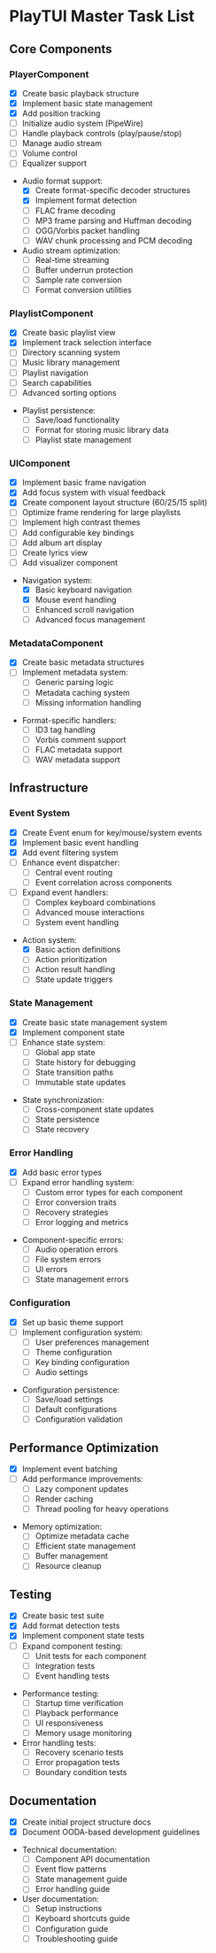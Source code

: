 # PlayTUI Master Task List

## Core Components

### PlayerComponent
- [x] Create basic playback structure
- [x] Implement basic state management
- [x] Add position tracking
- [ ] Initialize audio system (PipeWire)
- [ ] Handle playback controls (play/pause/stop)
- [ ] Manage audio stream
- [ ] Volume control
- [ ] Equalizer support
- Audio format support:
  - [x] Create format-specific decoder structures
  - [x] Implement format detection
  - [ ] FLAC frame decoding
  - [ ] MP3 frame parsing and Huffman decoding
  - [ ] OGG/Vorbis packet handling
  - [ ] WAV chunk processing and PCM decoding
- Audio stream optimization:
  - [ ] Real-time streaming
  - [ ] Buffer underrun protection
  - [ ] Sample rate conversion
  - [ ] Format conversion utilities

### PlaylistComponent
- [x] Create basic playlist view
- [x] Implement track selection interface
- [ ] Directory scanning system
- [ ] Music library management
- [ ] Playlist navigation
- [ ] Search capabilities
- [ ] Advanced sorting options
- Playlist persistence:
  - [ ] Save/load functionality
  - [ ] Format for storing music library data
  - [ ] Playlist state management

### UIComponent
- [x] Implement basic frame navigation
- [x] Add focus system with visual feedback
- [x] Create component layout structure (60/25/15 split)
- [ ] Optimize frame rendering for large playlists
- [ ] Implement high contrast themes
- [ ] Add configurable key bindings
- [ ] Add album art display
- [ ] Create lyrics view
- [ ] Add visualizer component
- Navigation system:
  - [x] Basic keyboard navigation
  - [x] Mouse event handling
  - [ ] Enhanced scroll navigation
  - [ ] Advanced focus management

### MetadataComponent
- [x] Create basic metadata structures
- [ ] Implement metadata system:
  - [ ] Generic parsing logic
  - [ ] Metadata caching system
  - [ ] Missing information handling
- Format-specific handlers:
  - [ ] ID3 tag handling
  - [ ] Vorbis comment support
  - [ ] FLAC metadata support
  - [ ] WAV metadata support

## Infrastructure

### Event System
- [x] Create Event enum for key/mouse/system events
- [x] Implement basic event handling
- [x] Add event filtering system
- [ ] Enhance event dispatcher:
  - [ ] Central event routing
  - [ ] Event correlation across components
- [ ] Expand event handlers:
  - [ ] Complex keyboard combinations
  - [ ] Advanced mouse interactions
  - [ ] System event handling
- Action system:
  - [x] Basic action definitions
  - [ ] Action prioritization
  - [ ] Action result handling
  - [ ] State update triggers

### State Management
- [x] Create basic state management system
- [x] Implement component state
- [ ] Enhance state system:
  - [ ] Global app state
  - [ ] State history for debugging
  - [ ] State transition paths
  - [ ] Immutable state updates
- State synchronization:
  - [ ] Cross-component state updates
  - [ ] State persistence
  - [ ] State recovery

### Error Handling
- [x] Add basic error types
- [ ] Expand error handling system:
  - [ ] Custom error types for each component
  - [ ] Error conversion traits
  - [ ] Recovery strategies
  - [ ] Error logging and metrics
- Component-specific errors:
  - [ ] Audio operation errors
  - [ ] File system errors
  - [ ] UI errors
  - [ ] State management errors

### Configuration
- [x] Set up basic theme support
- [ ] Implement configuration system:
  - [ ] User preferences management
  - [ ] Theme configuration
  - [ ] Key binding configuration
  - [ ] Audio settings
- Configuration persistence:
  - [ ] Save/load settings
  - [ ] Default configurations
  - [ ] Configuration validation

## Performance Optimization
- [x] Implement event batching
- [ ] Add performance improvements:
  - [ ] Lazy component updates
  - [ ] Render caching
  - [ ] Thread pooling for heavy operations
- Memory optimization:
  - [ ] Optimize metadata cache
  - [ ] Efficient state management
  - [ ] Buffer management
  - [ ] Resource cleanup

## Testing
- [x] Create basic test suite
- [x] Add format detection tests
- [x] Implement component state tests
- [ ] Expand component testing:
  - [ ] Unit tests for each component
  - [ ] Integration tests
  - [ ] Event handling tests
- Performance testing:
  - [ ] Startup time verification
  - [ ] Playback performance
  - [ ] UI responsiveness
  - [ ] Memory usage monitoring
- Error handling tests:
  - [ ] Recovery scenario tests
  - [ ] Error propagation tests
  - [ ] Boundary condition tests

## Documentation
- [x] Create initial project structure docs
- [x] Document OODA-based development guidelines
- Technical documentation:
  - [ ] Component API documentation
  - [ ] Event flow patterns
  - [ ] State management guide
  - [ ] Error handling guide
- User documentation:
  - [ ] Setup instructions
  - [ ] Keyboard shortcuts guide
  - [ ] Configuration guide
  - [ ] Troubleshooting guide
